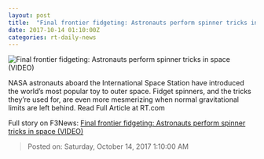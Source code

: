 ```yaml
---
layout: post
title:  "Final frontier fidgeting: Astronauts perform spinner tricks in space (VIDEO)"
date: 2017-10-14 01:10:00Z
categories: rt-daily-news
---
```


![Final frontier fidgeting: Astronauts perform spinner tricks in space (VIDEO)](https://cdni.rt.com/files/2017.10/article/59e16294fc7e93217a8b4567.jpg)

NASA astronauts aboard the International Space Station have introduced the world’s most popular toy to outer space. Fidget spinners, and the tricks they’re used for, are even more mesmerizing when normal gravitational limits are left behind. Read Full Article at RT.com


Full story on F3News: [Final frontier fidgeting: Astronauts perform spinner tricks in space (VIDEO)](http://www.f3nws.com/n/pJxuVD)

> Posted on: Saturday, October 14, 2017 1:10:00 AM
